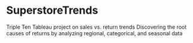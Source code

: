 # SuperstoreTrends
Triple Ten Tableau project on sales vs. return trends
Discovering the root causes of returns by analyzing regional, categorical, and seasonal data
